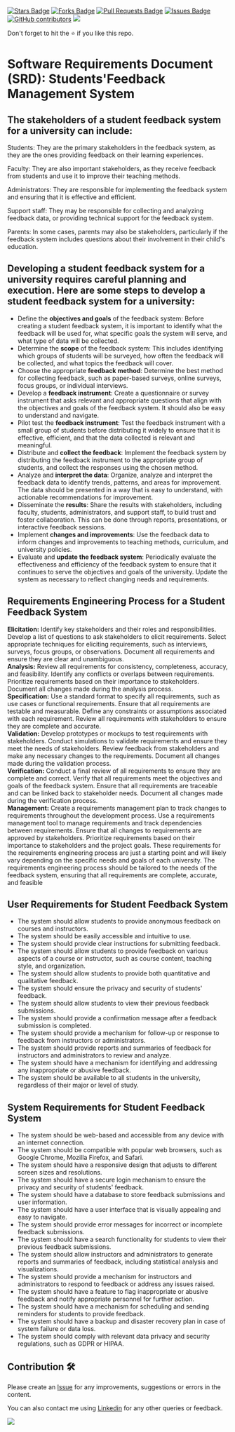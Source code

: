 <a href="https://github.com/drshahizan/software-engineering/stargazers"><img src="https://img.shields.io/github/stars/drshahizan/software-engineering" alt="Stars Badge"/></a>
<a href="https://github.com/drshahizan/software-engineering/network/members"><img src="https://img.shields.io/github/forks/drshahizan/software-engineering" alt="Forks Badge"/></a>
<a href="https://github.com/drshahizan/software-engineering/pulls"><img src="https://img.shields.io/github/issues-pr/drshahizan/software-engineering" alt="Pull Requests Badge"/></a>
<a href="https://github.com/drshahizan/software-engineering"><img src="https://img.shields.io/github/issues/drshahizan/software-engineering" alt="Issues Badge"/></a>
<a href="https://github.com/drshahizan/software-engineering/graphs/contributors"><img alt="GitHub contributors" src="https://img.shields.io/github/contributors/drshahizan/software-engineering?color=2b9348"></a>
![](https://visitor-badge.glitch.me/badge?page_id=drshahizan/software-engineering)

Don't forget to hit the :star: if you like this repo.

# Software Requirements Document (SRD): Students'Feedback Management System

<h2>The stakeholders of a student feedback system for a university can include:</h2>

Students: They are the primary stakeholders in the feedback system, as they are the ones providing feedback on their learning experiences.

Faculty: They are also important stakeholders, as they receive feedback from students and use it to improve their teaching methods.

Administrators: They are responsible for implementing the feedback system and ensuring that it is effective and efficient.

Support staff: They may be responsible for collecting and analyzing feedback data, or providing technical support for the feedback system.

Parents: In some cases, parents may also be stakeholders, particularly if the feedback system includes questions about their involvement in their child's education.

<h2>Developing a student feedback system for a university requires careful planning and execution. Here are some steps to develop a student feedback system for a university:</h2>
<ul>
<li>Define the <b>objectives and goals</b> of the feedback system: Before creating a student feedback system, it is important to identify what the feedback will be used for, what specific goals the system will serve, and what type of data will be collected.</li>

<li>Determine the <strong>scope</strong> of the feedback system: This includes identifying which groups of students will be surveyed, how often the feedback will be collected, and what topics the feedback will cover.</li>

<li>Choose the appropriate <strong>feedback method</strong>: Determine the best method for collecting feedback, such as paper-based surveys, online surveys, focus groups, or individual interviews.</li>

<li>Develop a <strong>feedback instrument</strong>: Create a questionnaire or survey instrument that asks relevant and appropriate questions that align with the objectives and goals of the feedback system. It should also be easy to understand and navigate.</li>

<li>Pilot test the <strong>feedback instrument</strong>: Test the feedback instrument with a small group of students before distributing it widely to ensure that it is effective, efficient, and that the data collected is relevant and meaningful.</li>

<li>Distribute and <strong>collect the feedback</strong>: Implement the feedback system by distributing the feedback instrument to the appropriate group of students, and collect the responses using the chosen method.</li>

<li>Analyze and <strong>interpret the data</strong>: Organize, analyze and interpret the feedback data to identify trends, patterns, and areas for improvement. The data should be presented in a way that is easy to understand, with actionable recommendations for improvement.</li>

<li>Disseminate the <strong>results</strong>: Share the results with stakeholders, including faculty, students, administrators, and support staff, to build trust and foster collaboration. This can be done through reports, presentations, or interactive feedback sessions.</li>

<li>Implement <strong>changes and improvements</strong>: Use the feedback data to inform changes and improvements to teaching methods, curriculum, and university policies.</li>

<li>Evaluate and <strong>update the feedback system</strong>: Periodically evaluate the effectiveness and efficiency of the feedback system to ensure that it continues to serve the objectives and goals of the university. Update the system as necessary to reflect changing needs and requirements.</li>

</ul>
<h2>Requirements Engineering Process for a Student Feedback System</h2>
<b>Elicitation:</b>
Identify key stakeholders and their roles and responsibilities.
Develop a list of questions to ask stakeholders to elicit requirements.
Select appropriate techniques for eliciting requirements, such as interviews, surveys, focus groups, or observations.
Document all requirements and ensure they are clear and unambiguous.
<br>
<b>Analysis:</b>
Review all requirements for consistency, completeness, accuracy, and feasibility.
Identify any conflicts or overlaps between requirements.
Prioritize requirements based on their importance to stakeholders.
Document all changes made during the analysis process.
<br>
<b>Specification:</b>
Use a standard format to specify all requirements, such as use cases or functional requirements.
Ensure that all requirements are testable and measurable.
Define any constraints or assumptions associated with each requirement.
Review all requirements with stakeholders to ensure they are complete and accurate.
<br>
<b>Validation:</b>
Develop prototypes or mockups to test requirements with stakeholders.
Conduct simulations to validate requirements and ensure they meet the needs of stakeholders.
Review feedback from stakeholders and make any necessary changes to the requirements.
Document all changes made during the validation process.
<br>
<b>Verification:</b>
Conduct a final review of all requirements to ensure they are complete and correct.
Verify that all requirements meet the objectives and goals of the feedback system.
Ensure that all requirements are traceable and can be linked back to stakeholder needs.
Document all changes made during the verification process.
<br>
<b>Management:</b>
Create a requirements management plan to track changes to requirements throughout the development process.
Use a requirements management tool to manage requirements and track dependencies between requirements.
Ensure that all changes to requirements are approved by stakeholders.
Prioritize requirements based on their importance to stakeholders and the project goals.
These requirements for the requirements engineering process are just a starting point and will likely vary depending on the specific needs and goals of each university. The requirements engineering process should be tailored to the needs of the feedback system, ensuring that all requirements are complete, accurate, and feasible
<br>

<h2>User Requirements for Student Feedback System</h2>
<ul>
  <li>The system should allow students to provide anonymous feedback on courses and instructors.</li>
<li>The system should be easily accessible and intuitive to use.</li>
<li>The system should provide clear instructions for submitting feedback.</li>
<li>The system should allow students to provide feedback on various aspects of a course or instructor, such as course content, teaching style, and organization.</li>
<li>The system should allow students to provide both quantitative and qualitative feedback.</li>
<li>The system should ensure the privacy and security of students' feedback.</li>
<li>The system should allow students to view their previous feedback submissions.</li>
<li>The system should provide a confirmation message after a feedback submission is completed.</li>
<li>The system should provide a mechanism for follow-up or response to feedback from instructors or administrators.</li>
<li>The system should provide reports and summaries of feedback for instructors and administrators to review and analyze.</li>
<li>The system should have a mechanism for identifying and addressing any inappropriate or abusive feedback.</li>
<li>The system should be available to all students in the university, regardless of their major or level of study.</li>
</ul>
<h2>System Requirements for Student Feedback System</h2>
<ul>
<li>The system should be web-based and accessible from any device with an internet connection.</li>
<li>The system should be compatible with popular web browsers, such as Google Chrome, Mozilla Firefox, and Safari.</li>
<li>The system should have a responsive design that adjusts to different screen sizes and resolutions.</li>
<li>The system should have a secure login mechanism to ensure the privacy and security of students' feedback.</li>
<li>The system should have a database to store feedback submissions and user information.</li>
<li>The system should have a user interface that is visually appealing and easy to navigate.</li>
<li>The system should provide error messages for incorrect or incomplete feedback submissions.</li>
<li>The system should have a search functionality for students to view their previous feedback submissions.</li>
<li>The system should allow instructors and administrators to generate reports and summaries of feedback, including statistical analysis and visualizations.</li>
<li>The system should provide a mechanism for instructors and administrators to respond to feedback or address any issues raised.</li>
<li>The system should have a feature to flag inappropriate or abusive feedback and notify appropriate personnel for further action.</li>
<li>The system should have a mechanism for scheduling and sending reminders for students to provide feedback.</li>
<li>The system should have a backup and disaster recovery plan in case of system failure or data loss.</li>
<li>The system should comply with relevant data privacy and security regulations, such as GDPR or HIPAA.</li>

</ul>








## Contribution 🛠️
Please create an [Issue](https://github.com/drshahizan/software-engineering/issues) for any improvements, suggestions or errors in the content.

You can also contact me using [Linkedin](https://www.linkedin.com/in/drshahizan/) for any other queries or feedback.

![](https://visitor-badge.glitch.me/badge?page_id=drshahizan)



